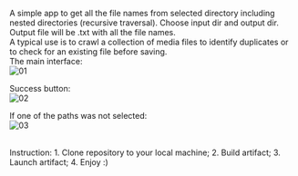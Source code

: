 A simple app to get all the file names from selected directory including nested directories (recursive traversal).
Choose input dir and output dir. Output file will be .txt with all the file names.
 <br />
A typical use is to crawl a collection of media files to identify duplicates or to check for an existing file before saving.
 <br />
The main interface:
 <br />
![01](https://github.com/user-attachments/assets/73ac4e31-c791-4d86-bd2e-d325ddc66ee7)

Success button:
 <br />
![02](https://github.com/user-attachments/assets/3ab0784c-5a8d-401b-acdc-dc8725bfe7ee)

If one of the paths was not selected:
 <br />
![03](https://github.com/user-attachments/assets/985491e7-4ac9-4f65-b143-25eaac8ace5d)

<br />
Instruction:
1. Clone repository to your local machine;
2. Build artifact;
3. Launch artifact;
4. Enjoy :)
